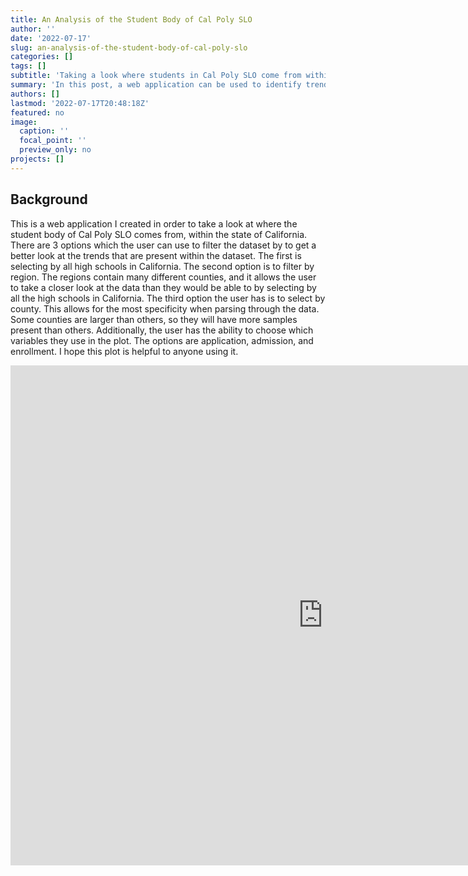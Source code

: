 ```yaml
---
title: An Analysis of the Student Body of Cal Poly SLO
author: ''
date: '2022-07-17'
slug: an-analysis-of-the-student-body-of-cal-poly-slo
categories: []
tags: []
subtitle: 'Taking a look where students in Cal Poly SLO come from within California'
summary: 'In this post, a web application can be used to identify trends where students in Cal Poly SLO come from within the state of California, which can be done by all the schools in California, by the regions in California, or by the counties in California'
authors: []
lastmod: '2022-07-17T20:48:18Z'
featured: no
image:
  caption: ''
  focal_point: ''
  preview_only: no
projects: []
---
```

## Background
This is a web application I created in order to take a look at where the student body of Cal Poly SLO comes from, within the state of California. There are 3 options which the user can use to filter the dataset by to get a better look at the trends that are present within the dataset. The first is selecting by all high schools in California. The second option is to filter by region. The regions contain many different counties, and it allows the user to take a closer look at the data than they would be able to by selecting by all the high schools in California. The third option the user has is to select by county. This allows for the most specificity when parsing through the data. Some counties are larger than others, so they will have more samples present than others. Additionally, the user has the ability to choose which variables they use in the plot. The options are application, admission, and enrollment. I hope this plot is helpful to anyone using it.

<iframe style="height:800px;width:1000px;" frameborder="no" src="https://gato365.shinyapps.io/whoGoesToCalPoly/"> </iframe>
